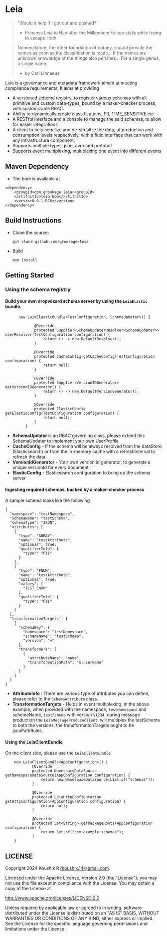 # Leia

> "Would it help if I got out and pushed?"
> - Princess Leia to Han after the Millennium Falcon stalls while trying to escape Hoth.

> Nomenclature, the other foundation of botany, should provide the names as soon as the classification is made… If the
> names are unknown knowledge of the things also perishes… For a single genus, a single name.
> - by Carl Linnaeus

Leia is a governance and metadata framework aimed at meeting compliance requirements. It aims at providing

- A versioned schema registry, to register various schemas with all primitive and custom data-types, bound by a
  maker-checker process, with customizable RBAC.
- Ability to dynamically create classifications, PII, TIME_SENSITIVE etc
- A RESTful interface and a console to manage the said schemas, to allow for easier integrations
- A client to help serialize and de-serialize the data, at production and consumption levels respectively, with a fluid
  interface that can work with any infrastructure component.
- Supports multiple types, json, avro and protobuf
- Supports event multiplexing, multiplexing one event into different events

## Maven Dependency

- The bom is available at

```
<dependency>
    <groupId>com.grookage.leia</groupId>
    <artifactId>leia-bom</artifactId>
    <versio>0.0.1-RC6</version>
</dependency>
```

## Build Instructions

- Clone the source:

      git clone github.com/grookage/leia

- Build

      mvn install

## Getting Started

### Using the schema registry

#### Build your own dropwizard schema server by using the `LeiaElastic` bundle.

```
      new LeiaElasticBundle<TestConfiguration, SchemaUpdater>() {

             @Override
             protected Supplier<SchemaUpdaterResolver<SchemaUpdater>> userResolver(TestConfiguration configuration) {
                 return () -> new DefaultResolver();
             }

             @Override
             protected CacheConfig getCacheConfig(TestConfiguration configuration) {
                 return null;
             }

             @Override
             protected Supplier<VersionIDGenerator> getVersionIDGenerator() {
                 return () -> new DefaultVersionGenerator();
             }

             @Override
             protected ElasticConfig getElasticConfig(TestConfiguration configuration) {
                 return null;
             }
         }

```

- **SchemaUpdater** is an RBAC governing class, please extend this SchemaUpdater to implement your own UserProfile
- **CacheConfig** - If the schema will be always resolved from the dataStore (Elasticsearch) or from the in-memory cache
  with a refreshInterval to refresh the data
- **VersionIdGenerator** - Your own version id generator, to generate a unique versionId for every document
- **ElasticConfig** - Elasticsearch configuration to bring up the schema server

#### Ingesting required schemas, backed by a maker-checker process

A sample schema looks like the following

```
{
  "namespace": "testNamespace",
  "schemaName": "testSchema",
  "schemaType": "JSON",
  "attributes": [
    {
      "type": "ARRAY",
      "name": "testAttribute",
      "optional": true,
      "qualifierInfo": {
        "type": "PII"
      }
    },
    {
      "type": "ENUM",
      "name": "testAttribute",
      "optional": true,
      "values": [
        "TEST_ENUM"
      ],
      "qualifierInfo": {
        "type": "PII"
      }
    }
  ],
  "transformationTargets": [
    {
      "schemaKey": {
        "namespace": "testNamespace",
        "schemaName": "testSchema",
        "version": "v"
      },
      "transformers": [
        {
          "attributeName": "name",
          "transformationPath": "$.userName"
        }
      ]
    }
  ]
}
```

- **AttributeInfo** : There are various type of attributes you can define, please refer to the `SchemaAttribute` class.
- **TransformationTargets** - Helps in event multiplexing, in the above example, when provided with the
  namespace, `testNamespace` and schemaName, `testSchema` with version `V1234`, during message production
  the `LeiaMessageProduceClient`, will multiplex the testSchema to both the versions, the transformationTargets ought to
  be jsonPathRules.

#### Using the LeiaClientBundle

On the client side, please use the `LeiaClientBundle`

```
    new LeiaClientBundle<AppConfiguration>() {
            @Override
            protected NamespaceDataSource getNamespaceDataSource(AppConfiguration configuration) {
                return new NamespaceDataSource(List.of("schemas"));
            }
            
            @Override
            protected LeiaHttpConfiguration getHttpConfiguration(AppConfiguration configuration) {
                return null;
            }

            @Override
            protected Set<String> getPackageRoots(AppConfiguration configuration) {
                return Set.of("com.example.schemas");
            }
    }
```

LICENSE
-------

Copyright 2024 Koushik R <rkoushik.14@gmail.com>.

Licensed under the Apache License, Version 2.0 (the "License");
you may not use this file except in compliance with the License.
You may obtain a copy of the License at

http://www.apache.org/licenses/LICENSE-2.0

Unless required by applicable law or agreed to in writing, software
distributed under the License is distributed on an "AS IS" BASIS,
WITHOUT WARRANTIES OR CONDITIONS OF ANY KIND, either express or implied.
See the License for the specific language governing permissions and
limitations under the License.